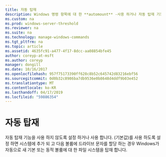 ```yaml
---
title: 자동 탑재
description: Windows 명령 항목에 대 한 **automount** -사용 하거나 자동 탑재 기능을 사용 하지 않도록 설정 합니다.
ms.custom: na
ms.prod: windows-server-threshold
ms.reviewer: na
ms.suite: na
ms.technology: manage-windows-commands
ms.tgt_pltfrm: na
ms.topic: article
ms.assetid: 4635fc91-a477-4f17-8dcc-aa08854bfe45
author: coreyp-at-msft
ms.author: coreyp
manager: dongill
ms.date: 10/16/2017
ms.openlocfilehash: 957f75173390ff628c8b52c645742d83216ebf56
ms.sourcegitcommit: 0d0b32c8986ba7db9536e0b8648d4ddf9b03e452
ms.translationtype: MT
ms.contentlocale: ko-KR
ms.lasthandoff: 04/17/2019
ms.locfileid: "59886354"
---
```

# <a name="automount"></a>자동 탑재



자동 탑재 기능을 사용 하지 않도록 설정 하거나 사용 합니다. (기본값)를 사용 하도록 설정 하면 시스템에 추가 되 고 다음 볼륨에 드라이브 문자를 할당 하는 경우 Windows가 자동으로 새 기본 또는 동적 볼륨에 대 한 파일 시스템을 탑재 합니다.

